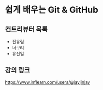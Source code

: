 # 쉽게 배우는 Git & GitHub

## 컨트리뷰터 목록

- 진유림
- 너구리
- 유신일

## 강의 링크
https://www.inflearn.com/users/@jayjinjay